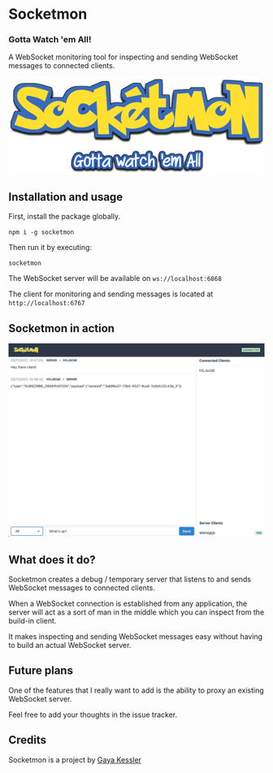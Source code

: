 # Socketmon
### Gotta Watch 'em All!

A WebSocket monitoring tool for inspecting and sending WebSocket messages to connected clients.

<p align="center">
    <img src="public/assets/socketmon-logo.png" alt="Socketmon" />
</p>

## Installation and usage

First, install the package globally.

```
npm i -g socketmon
```

Then run it by executing:

```
socketmon
```

The WebSocket server will be available on `ws://localhost:6868`

The client for monitoring and sending messages is located at `http://localhost:6767`

## Socketmon in action

![Example screen](public/assets/socketmon-screenshot.jpg)

## What does it do?

Socketmon creates a debug / temporary server that listens to and sends WebSocket messages to connected clients.

When a WebSocket connection is established from any application, the server will act as a sort of man in the middle which you can inspect from the build-in client.

It makes inspecting and sending WebSocket messages easy without having to build an actual WebSocket server.

## Future plans

One of the features that I really want to add is the ability to proxy an existing WebSocket server.

Feel free to add your thoughts in the issue tracker.

## Credits

Socketmon is a project by [Gaya Kessler](https://theclevernode.com)
